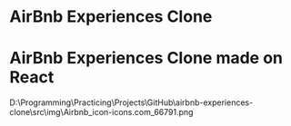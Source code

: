 # AirBnb Experiences Clone
# AirBnb Experiences Clone made on React



D:\Programming\Practicing\Projects\GitHub\airbnb-experiences-clone\src\img\Airbnb_icon-icons.com_66791.png